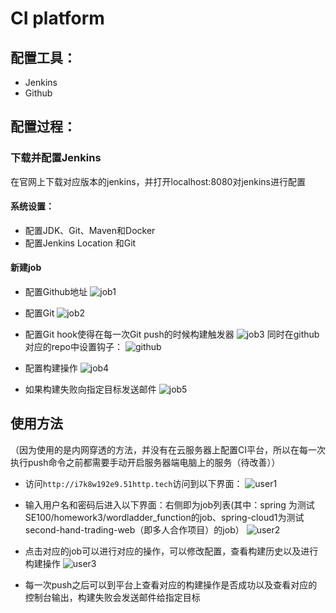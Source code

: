 # CI platform 

## 配置工具：
* Jenkins
* Github

## 配置过程：

### 下载并配置Jenkins

在官网上下载对应版本的jenkins，并打开localhost:8080对jenkins进行配置

#### 系统设置：
* 配置JDK、Git、Maven和Docker
* 配置Jenkins Location 和Git

#### 新建job

* 配置Github地址
![job1](https://img-blog.csdnimg.cn/20190519210727149.png)

* 配置Git
![job2](https://img-blog.csdnimg.cn/20190519210829535.png)

* 配置Git hook使得在每一次Git push的时候构建触发器
![job3](https://img-blog.csdnimg.cn/20190519210953957.png)
同时在github 对应的repo中设置钩子：
![github](https://img-blog.csdnimg.cn/20190519211635417.png)

* 配置构建操作
![job4](https://img-blog.csdnimg.cn/20190519211305923.png)

* 如果构建失败向指定目标发送邮件
![job5](https://img-blog.csdnimg.cn/20190519211502356.png)

## 使用方法

（因为使用的是内网穿透的方法，并没有在云服务器上配置CI平台，所以在每一次执行push命令之前都需要手动开启服务器端电脑上的服务（待改善））
* 访问`http://i7k8w192e9.51http.tech`访问到以下界面：
![user1](https://img-blog.csdnimg.cn/20190519212217185.png)

* 输入用户名和密码后进入以下界面：右侧即为job列表(其中：spring 为测试SE100/homework3/wordladder_function的job、spring-cloud1为测试second-hand-trading-web（即多人合作项目）的job）
![user2](https://img-blog.csdnimg.cn/2019051921514928.png)

* 点击对应的job可以进行对应的操作，可以修改配置，查看构建历史以及进行构建操作
![user3](https://img-blog.csdnimg.cn/20190519220429143.png)

* 每一次push之后可以到平台上查看对应的构建操作是否成功以及查看对应的控制台输出，构建失败会发送邮件给指定目标